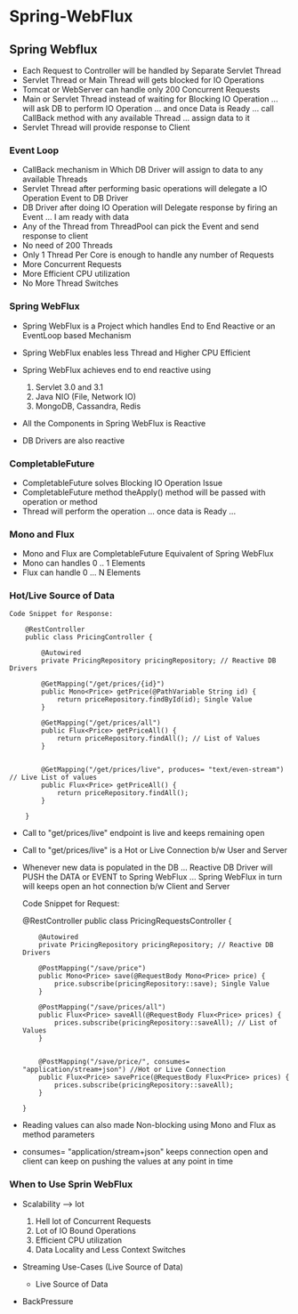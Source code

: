# Spring-WebFlux


## Spring Webflux


-	Each Request to Controller will be handled by Separate  Servlet Thread
-	Servlet Thread or Main Thread  will gets blocked for IO Operations
-	Tomcat or WebServer can handle only 200 Concurrent Requests	
-	Main or Servlet Thread instead of waiting for Blocking IO Operation ... will ask DB to perform IO Operation ... and once Data is Ready ... call CallBack method with any available Thread ... assign data to it
- 	Servlet Thread will provide response to Client


###	Event Loop

-	CallBack mechanism in Which DB Driver will  assign to data to any available Threads
-	Servlet Thread after performing basic operations will delegate a IO Operation Event to DB Driver
-	DB Driver after doing IO Operation will Delegate response by firing an Event ... I am ready with data
-	Any of the Thread from ThreadPool can pick the Event and send response to client
-	No need of 200 Threads
-	Only 1 Thread Per Core is enough to handle any number of Requests
-	More Concurrent Requests
-	More Efficient CPU utilization
-	No More Thread Switches


### Spring WebFlux

-	Spring WebFlux is a Project which handles End to End Reactive or an EventLoop based Mechanism
-	Spring WebFlux enables less Thread and Higher CPU Efficient
-	Spring WebFlux achieves end to end reactive using 

	1.	Servlet 3.0 and 3.1
	2.	Java NIO (File, Network IO)
	3.	MongoDB, Cassandra, Redis

-	All the Components in Spring WebFlux is Reactive 
-	DB Drivers are also reactive

### CompletableFuture

-	CompletableFuture solves Blocking IO Operation Issue 
-	CompletableFuture method theApply() method will be passed with operation or method
-	Thread will perform the operation ... once data is Ready ... 



### Mono and Flux

-	Mono and Flux are CompletableFuture Equivalent of Spring WebFlux
-	Mono can handles 0 .. 1 Elements
- 	Flux can handle 0 ... N Elements



### Hot/Live Source of Data

	Code Snippet for Response:
	
		@RestController
		public class PricingController {
		
			@Autowired
			private PricingRepository pricingRepository; // Reactive DB Drivers
			
			@GetMapping("/get/prices/{id}")
			public Mono<Price> getPrice(@PathVariable String id) {
				return priceRepository.findById(id); Single Value
			}
			
			@GetMapping("/get/prices/all")
			public Flux<Price> getPriceAll() {
				return priceRepository.findAll(); // List of Values
			}
			
			
			@GetMapping("/get/prices/live", produces= "text/even-stream") // Live List of values
			public Flux<Price> getPriceAll() {	
				return priceRepository.findAll();
			}
			
		}

-	Call to "get/prices/live" endpoint is live and keeps remaining open 
-	Call to "get/prices/live" is a Hot or Live Connection b/w User and Server
-	Whenever new data is populated in the DB ... Reactive DB Driver will PUSH the DATA or EVENT to Spring WebFlux  ... Spring WebFlux in turn will keeps open an hot connection b/w Client and Server

	Code Snippet for Request:

	@RestController
		public class PricingRequestsController {
		
			@Autowired
			private PricingRepository pricingRepository; // Reactive DB Drivers
			
			@PostMapping("/save/price")
			public Mono<Price> save(@RequestBody Mono<Price> price) {
				price.subscribe(pricingRepository::save); Single Value
			}
			
			@PostMapping("/save/prices/all")
			public Flux<Price> saveAll(@RequestBody Flux<Price> prices) {
				prices.subscribe(pricingRepository::saveAll); // List of Values
			}
			
			
			@PostMapping("/save/price/", consumes= "application/stream+json") //Hot or Live Connection
			public Flux<Price> savePrice(@RequestBody Flux<Price> prices) {	
				prices.subscribe(pricingRepository::saveAll);
			}
			
		}

		
-	Reading values can also made Non-blocking using Mono and Flux as method parameters
-	consumes= "application/stream+json" keeps connection open and client can keep on pushing the values at any point in time


### When to Use Sprin WebFlux

-	Scalability --> lot 
	
	1.	Hell lot of Concurrent Requests
	2.	Lot of IO Bound Operations
	3.	Efficient CPU utilization
	4.	Data Locality and Less Context Switches

-	Streaming Use-Cases (Live Source of Data)
	
	-	Live Source of Data
	
-   BackPressure
